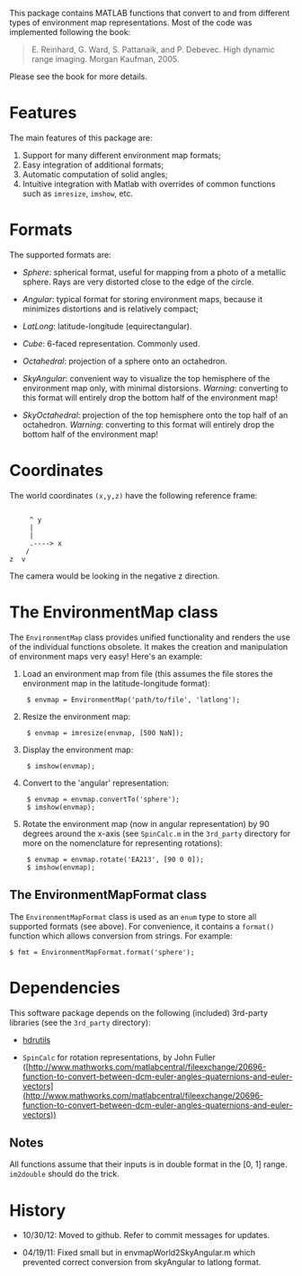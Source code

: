 This package contains MATLAB functions that convert to and from different types 
of environment map representations. Most of the code was implemented 
following the book:

> E. Reinhard, G. Ward, S. Pattanaik, and P. Debevec. High dynamic range 
> imaging. Morgan Kaufman, 2005.

Please see the book for more details. 

Features
========

The main features of this package are:

1. Support for many different environment map formats;
2. Easy integration of additional formats;
3. Automatic computation of solid angles;
4. Intuitive integration with Matlab with overrides of common functions such as `imresize`, `imshow`, etc.

Formats
=======

The supported formats are:

- *Sphere*: spherical format, useful for mapping from a photo of a metallic
sphere. Rays are very distorted close to the edge of the circle. 

- *Angular*: typical format for storing environment maps, because it minimizes
distortions and is relatively compact;

- *LatLong*: latitude-longitude (equirectangular).

- *Cube*: 6-faced representation. Commonly used. 

- *Octahedral*: projection of a sphere onto an octahedron. 

- *SkyAngular*: convenient way to visualize the top hemisphere of the 
environment map only, with minimal distorsions. _Warning_: converting to this 
format will entirely drop the bottom half of the environment map!

- *SkyOctahedral*: projection of the top hemisphere onto the top half of an octahedron. _Warning_: converting to this 
format will entirely drop the bottom half of the environment map!

Coordinates
===========

The world coordinates `(x,y,z)` have the following reference frame:

<pre><code>
     ^ y
     |
     |
     .----> x
    /
z  v
</code></pre>
  
The camera would be looking in the negative z direction.

The EnvironmentMap class
========================

The `EnvironmentMap` class provides unified functionality and renders the 
use of the individual functions obsolete. It makes the creation and manipulation
of environment maps very easy! Here's an example:

1. Load an environment map from file (this assumes the file stores the 
environment map in the latitude-longitude format):

        $ envmap = EnvironmentMap('path/to/file', 'latlong');

2. Resize the environment map:

        $ envmap = imresize(envmap, [500 NaN]);

3. Display the environment map:

        $ imshow(envmap);

4. Convert to the 'angular' representation:

        $ envmap = envmap.convertTo('sphere');
        $ imshow(envmap);

5. Rotate the environment map (now in angular representation) by 90 degrees 
around the x-axis (see `SpinCalc.m` in the `3rd_party` directory for more on
the nomenclature for representing rotations):

        $ envmap = envmap.rotate('EA213', [90 0 0]);
        $ imshow(envmap);

The EnvironmentMapFormat class
------------------------------

The `EnvironmentMapFormat` class is used as an `enum` type to store all supported
formats (see above). For convenience, it contains a `format()` function which
allows conversion from strings. For example:

    $ fmt = EnvironmentMapFormat.format('sphere');

Dependencies
============

This software package depends on the following (included) 3rd-party libraries
(see the `3rd_party` directory):

- [hdrutils](https://github.com/lvsn/hdrutils)

- `SpinCalc` for rotation representations, by John Fuller 
([http://www.mathworks.com/matlabcentral/fileexchange/20696-function-to-convert-between-dcm-euler-angles-quaternions-and-euler-vectors](http://www.mathworks.com/matlabcentral/fileexchange/20696-function-to-convert-between-dcm-euler-angles-quaternions-and-euler-vectors))

Notes
-----

All functions assume that their inputs is in double format in the [0, 1] 
range. `im2double` should do the trick.


History
=======

- 10/30/12: Moved to github. Refer to commit messages for updates.

- 04/19/11: Fixed small but in envmapWorld2SkyAngular.m which prevented 
  correct conversion from skyAngular to latlong format.
